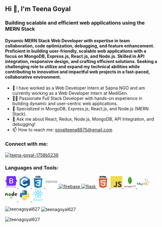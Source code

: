 ## Hi 👋, I'm Teena Goyal
### Building scalable and efficient web applications using the MERN Stack

#### Dynamic MERN Stack Web Developer with expertise in team collaboration, code optimization, debugging, and feature enhancement. Proficient in building user-friendly, scalable web applications with a focus on MongoDB, Express.js, React.js, and Node.js. Skilled in API integration, responsive design, and crafting efficient solutions. Seeking a challenging role to utilize and expand my technical abilities while contributing to innovative and impactful web projects in a fast-paced, collaborative environment.


* 🔭 I have worked as a Web Developer Intern at Sapna NGO and am currently working as a Web Developer Intern at MediGen.
* 🧑‍💻 Passionate Full Stack Developer with hands-on experience in building dynamic and user-centric web applications.
* 🌱 Specialized in MongoDB, Express.js, React.js, and Node.js (MERN Stack).
* 💬 Ask me about React, Redux, Node.js, MongoDB, API Integration, and debugging!
* 📫 How to reach me: goyalteena8875@gmail.com

<h3 align="left">Connect with me:</h3>
<p align="left">
<a href="https://linkedin.com/in/teena-goyal-1758b5238" target="blank"><img align="center" src="https://raw.githubusercontent.com/rahuldkjain/github-profile-readme-generator/master/src/images/icons/Social/linked-in-alt.svg" alt="teena-goyal-1758b5238" height="30" width="40" /></a>
</p>

<h3 align="left">Languages and Tools:</h3>
<p align="left"> <a href="https://getbootstrap.com" target="_blank" rel="noreferrer"> <img src="https://raw.githubusercontent.com/devicons/devicon/master/icons/bootstrap/bootstrap-plain-wordmark.svg" alt="bootstrap" width="40" height="40"/> </a> <a href="https://www.cprogramming.com/" target="_blank" rel="noreferrer"> <img src="https://raw.githubusercontent.com/devicons/devicon/master/icons/c/c-original.svg" alt="c" width="40" height="40"/> </a> <a href="https://www.w3schools.com/css/" target="_blank" rel="noreferrer"> <img src="https://raw.githubusercontent.com/devicons/devicon/master/icons/css3/css3-original-wordmark.svg" alt="css3" width="40" height="40"/> </a> <a href="https://expressjs.com" target="_blank" rel="noreferrer"> <img src="https://raw.githubusercontent.com/devicons/devicon/master/icons/express/express-original-wordmark.svg" alt="express" width="40" height="40"/> </a> <a href="https://firebase.google.com/" target="_blank" rel="noreferrer"> <img src="https://www.vectorlogo.zone/logos/firebase/firebase-icon.svg" alt="firebase" width="40" height="40"/> </a> <a href="https://flask.palletsprojects.com/" target="_blank" rel="noreferrer"> <img src="https://www.vectorlogo.zone/logos/pocoo_flask/pocoo_flask-icon.svg" alt="flask" width="40" height="40"/> </a> <a href="https://www.w3.org/html/" target="_blank" rel="noreferrer"> <img src="https://raw.githubusercontent.com/devicons/devicon/master/icons/html5/html5-original-wordmark.svg" alt="html5" width="40" height="40"/> </a> <a href="https://developer.mozilla.org/en-US/docs/Web/JavaScript" target="_blank" rel="noreferrer"> <img src="https://raw.githubusercontent.com/devicons/devicon/master/icons/javascript/javascript-original.svg" alt="javascript" width="40" height="40"/> </a> <a href="https://www.mongodb.com/" target="_blank" rel="noreferrer"> <img src="https://raw.githubusercontent.com/devicons/devicon/master/icons/mongodb/mongodb-original-wordmark.svg" alt="mongodb" width="40" height="40"/> </a> <a href="https://www.mysql.com/" target="_blank" rel="noreferrer"> <img src="https://raw.githubusercontent.com/devicons/devicon/master/icons/mysql/mysql-original-wordmark.svg" alt="mysql" width="40" height="40"/> </a> <a href="https://nodejs.org" target="_blank" rel="noreferrer"> <img src="https://raw.githubusercontent.com/devicons/devicon/master/icons/nodejs/nodejs-original-wordmark.svg" alt="nodejs" width="40" height="40"/> </a> <a href="https://www.python.org" target="_blank" rel="noreferrer"> <img src="https://raw.githubusercontent.com/devicons/devicon/master/icons/python/python-original.svg" alt="python" width="40" height="40"/> </a> <a href="https://reactjs.org/" target="_blank" rel="noreferrer"> <img src="https://raw.githubusercontent.com/devicons/devicon/master/icons/react/react-original-wordmark.svg" alt="react" width="40" height="40"/> </a> </p>

<p><img align="left" src="https://github-readme-stats.vercel.app/api/top-langs?username=teenagoyal627&show_icons=true&locale=en&layout=compact" alt="teenagoyal627" /></p>

<p>&nbsp;<img align="center" src="https://github-readme-stats.vercel.app/api?username=teenagoyal627&show_icons=true&locale=en" alt="teenagoyal627" /></p>

<p><img align="center" src="https://github-readme-streak-stats.herokuapp.com/?user=teenagoyal627&" alt="teenagoyal627" /></p>


